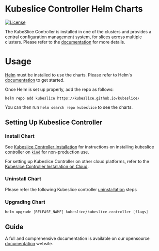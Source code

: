 # Kubeslice Controller Helm Charts

[![License](https://img.shields.io/badge/License-Apache%202.0-blue.svg)](https://opensource.org/licenses/Apache-2.0)

The KubeSlice Controller is installed in one of the clusters and provides a central configuration management system, for slices across multiple clusters. Please refer to the [documentation](https://docs.avesha.io/opensource/kube-slice-architecture#Bookmark11) for more details.

# Usage

[Helm](https://helm.sh) must be installed to use the charts.
Please refer to Helm's [documentation](https://helm.sh/docs/) to get started.

Once Helm is set up properly, add the repo as follows:

```console
helm repo add kubeslice https://kubeslice.github.io/kubeslice/
```

You can then run `helm search repo kubeslice` to see the charts.


## Setting Up Kubeslice Controller

### Install Chart

See [Kubeslice Controller Installation](https://docs.avesha.io/opensource/getting-started-with-kind-clusters#Bookmark56) for instructions on installing kubeslice controller on [`kind`](https://kind.sigs.k8s.io/) for non-production use.

For setting up Kubeslice Controller on other cloud platforms, refer to the [Kubeslice Controller Installation on Cloud](https://docs.avesha.io/opensource/installing-the-kubeslice-controller).

### Uninstall Chart

Please refer the following Kubeslice controller [uninstallation](https://docs.avesha.io/opensource/uninstalling-the-kubeslice-controller) steps

### Upgrading Chart

```console
helm upgrade [RELEASE_NAME] kubeslice/kubeslice-controller [flags]
```

Guide
---
A full and comprehensive documentation is available on our opensource [documentation](https://docs.avesha.io/opensource/) website.
